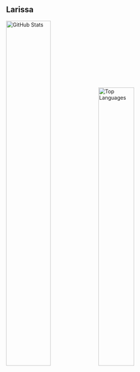## Larissa

<p>
  <img src="https://github-readme-stats.vercel.app/api?username=larissahol&show_icons=true&count_private=true&theme=one_dark_pro" alt="GitHub Stats" width="49%" />
  <img src="https://github-readme-stats.vercel.app/api/top-langs/?username=larissahol&layout=compact&theme=one_dark_pro&langs_count=4" alt="Top Languages" width="44%" />
</p>
